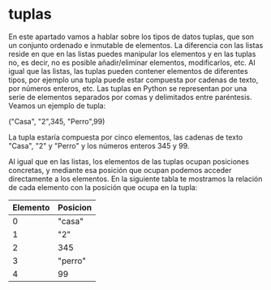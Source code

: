 # tuplas

En este apartado vamos a hablar sobre los tipos de datos tuplas, que son un conjunto ordenado e inmutable de elementos. La diferencia con las listas reside en que en las listas puedes manipular los elementos y en las tuplas no, es decir, no es posible añadir/eliminar elementos, modificarlos, etc. Al igual que las listas, las tuplas pueden contener elementos de diferentes tipos, por ejemplo una tupla puede estar compuesta por cadenas de texto, por números enteros, etc. 
Las tuplas en Python se representan por una serie de elementos separados por comas y delimitados entre paréntesis. Veamos un ejemplo de tupla:
 
 ("Casa", "2",345, "Perro",99) 

 La tupla estaría compuesta por cinco elementos, las cadenas de texto "Casa", "2" y "Perro" y los números enteros 345 y 99.

 Al igual que en las listas, los elementos de las tuplas ocupan posiciones concretas, y mediante esa posición que ocupan podemos acceder directamente a los elementos. En la siguiente tabla te mostramos la relación de cada elemento con la posición que ocupa en la tupla:
     
 | Elemento | Posicion |
|------|--------|
|0|"casa"|
|1|"2"|
|2|345|
|3|"perro"|
|4|99|
  